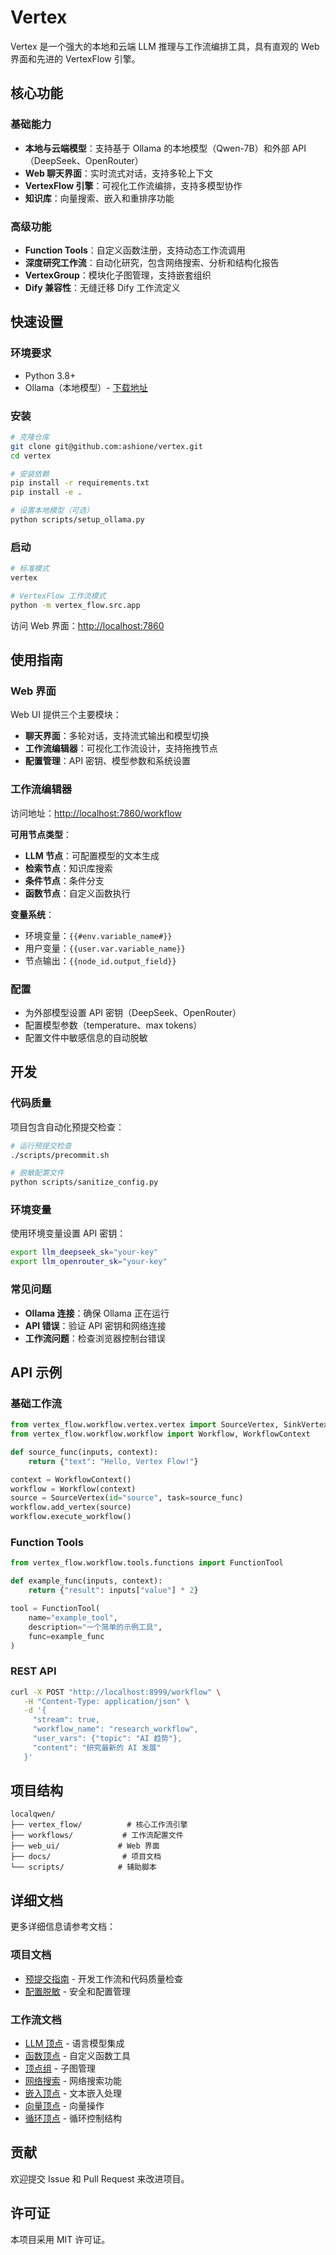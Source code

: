 # Vertex

Vertex 是一个强大的本地和云端 LLM 推理与工作流编排工具，具有直观的 Web 界面和先进的 VertexFlow 引擎。

## 核心功能

### 基础能力
- **本地与云端模型**：支持基于 Ollama 的本地模型（Qwen-7B）和外部 API（DeepSeek、OpenRouter）
- **Web 聊天界面**：实时流式对话，支持多轮上下文
- **VertexFlow 引擎**：可视化工作流编排，支持多模型协作
- **知识库**：向量搜索、嵌入和重排序功能

### 高级功能
- **Function Tools**：自定义函数注册，支持动态工作流调用
- **深度研究工作流**：自动化研究，包含网络搜索、分析和结构化报告
- **VertexGroup**：模块化子图管理，支持嵌套组织
- **Dify 兼容性**：无缝迁移 Dify 工作流定义

## 快速设置

### 环境要求
- Python 3.8+
- Ollama（本地模型）- [下载地址](https://ollama.com/download)

### 安装
```bash
# 克隆仓库
git clone git@github.com:ashione/vertex.git
cd vertex

# 安装依赖
pip install -r requirements.txt
pip install -e .

# 设置本地模型（可选）
python scripts/setup_ollama.py
```

### 启动
```bash
# 标准模式
vertex

# VertexFlow 工作流模式
python -m vertex_flow.src.app
```

访问 Web 界面：[http://localhost:7860](http://localhost:7860)

## 使用指南

### Web 界面
Web UI 提供三个主要模块：
- **聊天界面**：多轮对话，支持流式输出和模型切换
- **工作流编辑器**：可视化工作流设计，支持拖拽节点
- **配置管理**：API 密钥、模型参数和系统设置

### 工作流编辑器
访问地址：[http://localhost:7860/workflow](http://localhost:7860/workflow)

**可用节点类型**：
- **LLM 节点**：可配置模型的文本生成
- **检索节点**：知识库搜索
- **条件节点**：条件分支
- **函数节点**：自定义函数执行

**变量系统**：
- 环境变量：`{{#env.variable_name#}}`
- 用户变量：`{{user.var.variable_name}}`
- 节点输出：`{{node_id.output_field}}`

### 配置
- 为外部模型设置 API 密钥（DeepSeek、OpenRouter）
- 配置模型参数（temperature、max tokens）
- 配置文件中敏感信息的自动脱敏

## 开发

### 代码质量
项目包含自动化预提交检查：
```bash
# 运行预提交检查
./scripts/precommit.sh

# 脱敏配置文件
python scripts/sanitize_config.py
```

### 环境变量
使用环境变量设置 API 密钥：
```bash
export llm_deepseek_sk="your-key"
export llm_openrouter_sk="your-key"
```

### 常见问题
- **Ollama 连接**：确保 Ollama 正在运行
- **API 错误**：验证 API 密钥和网络连接
- **工作流问题**：检查浏览器控制台错误

## API 示例

### 基础工作流
```python
from vertex_flow.workflow.vertex.vertex import SourceVertex, SinkVertex
from vertex_flow.workflow.workflow import Workflow, WorkflowContext

def source_func(inputs, context):
    return {"text": "Hello, Vertex Flow!"}

context = WorkflowContext()
workflow = Workflow(context)
source = SourceVertex(id="source", task=source_func)
workflow.add_vertex(source)
workflow.execute_workflow()
```

### Function Tools
```python
from vertex_flow.workflow.tools.functions import FunctionTool

def example_func(inputs, context):
    return {"result": inputs["value"] * 2}

tool = FunctionTool(
    name="example_tool",
    description="一个简单的示例工具",
    func=example_func
)
```

### REST API
```bash
curl -X POST "http://localhost:8999/workflow" \
   -H "Content-Type: application/json" \
   -d '{
     "stream": true,
     "workflow_name": "research_workflow",
     "user_vars": {"topic": "AI 趋势"},
     "content": "研究最新的 AI 发展"
   }'
```

## 项目结构

```
localqwen/
├── vertex_flow/          # 核心工作流引擎
├── workflows/           # 工作流配置文件
├── web_ui/             # Web 界面
├── docs/                # 项目文档
└── scripts/            # 辅助脚本
```

## 详细文档

更多详细信息请参考文档：

### 项目文档
- [预提交指南](docs/PRECOMMIT_README.md) - 开发工作流和代码质量检查
- [配置脱敏](docs/SANITIZATION_README.md) - 安全和配置管理

### 工作流文档
- [LLM 顶点](vertex_flow/docs/llm_vertex.md) - 语言模型集成
- [函数顶点](vertex_flow/docs/function_vertex.md) - 自定义函数工具
- [顶点组](vertex_flow/docs/vertex_group.md) - 子图管理
- [网络搜索](vertex_flow/docs/web_search.md) - 网络搜索功能
- [嵌入顶点](vertex_flow/docs/embedding_vertex.md) - 文本嵌入处理
- [向量顶点](vertex_flow/docs/vector_vertex.md) - 向量操作
- [循环顶点](vertex_flow/docs/while_vertex.md) - 循环控制结构

## 贡献

欢迎提交 Issue 和 Pull Request 来改进项目。

## 许可证

本项目采用 MIT 许可证。